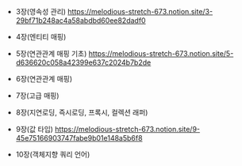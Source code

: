 
- 3장(영속성 관리)
https://melodious-stretch-673.notion.site/3-29bf71b248ac4a58abdbd60ee82dadf0

- 4장(엔티티 매핑)

- 5장(연관관계 매핑 기초)
https://melodious-stretch-673.notion.site/5-d636620c058a42399e637c2024b7b2de

- 6장(연관관계 매핑)

- 7장(고급 매핑)

- 8장(지연로딩, 즉시로딩, 프록시, 컬렉션 래퍼)

- 9장(값 타입) 
https://melodious-stretch-673.notion.site/9-45e75166903747fabe9b01e148a5b6f8

- 10장(객체지향 쿼리 언어)


